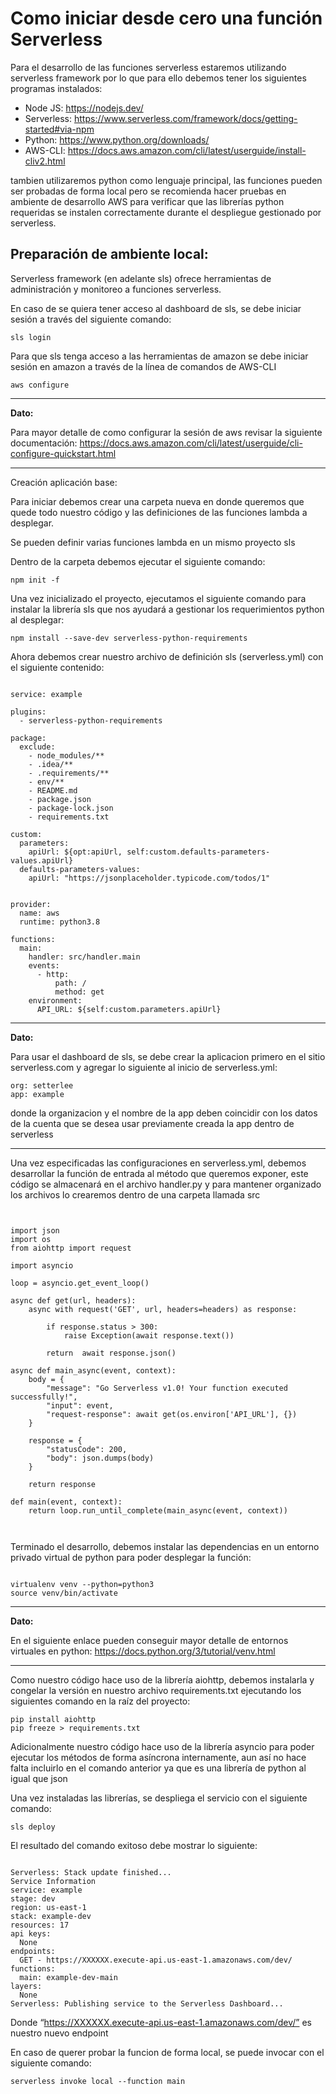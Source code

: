 # Como iniciar desde cero una función Serverless

 Para el desarrollo de las funciones serverless estaremos utilizando serverless framework por lo que para ello debemos tener los siguientes programas instalados:

 

- Node JS: https://nodejs.dev/
- Serverless: https://www.serverless.com/framework/docs/getting-started#via-npm
- Python: https://www.python.org/downloads/
- AWS-CLI: https://docs.aws.amazon.com/cli/latest/userguide/install-cliv2.html



tambien utilizaremos python como lenguaje principal, las funciones pueden ser probadas de forma local pero se recomienda hacer pruebas en ambiente de desarrollo AWS para verificar que las librerías python requeridas se instalen correctamente durante el despliegue gestionado por serverless.

 

## Preparación de ambiente local:

Serverless framework (en adelante sls) ofrece herramientas de administración y monitoreo a funciones serverless. 

En caso de se quiera tener acceso al dashboard de sls, se debe iniciar sesión a través del siguiente comando:


```
sls login
```


Para que sls tenga acceso a las herramientas de amazon se debe iniciar sesión en amazon a través de la línea de comandos de AWS-CLI


```
aws configure
```
 
---
**Dato:**

Para mayor detalle de como configurar la sesión de aws revisar la siguiente documentación: https://docs.aws.amazon.com/cli/latest/userguide/cli-configure-quickstart.html

---
 

Creación aplicación base:
 

Para iniciar debemos crear una carpeta nueva en donde queremos que quede todo nuestro código y las definiciones de las funciones lambda a desplegar.

Se pueden  definir varias funciones lambda en un mismo proyecto sls

 

Dentro de la carpeta debemos ejecutar el siguiente comando:


```
npm init -f
```
 

Una vez inicializado el proyecto, ejecutamos el siguiente comando para instalar la librería sls que nos ayudará a gestionar los requerimientos python al desplegar:


```
npm install --save-dev serverless-python-requirements
```
 

Ahora debemos crear nuestro archivo de definición sls (serverless.yml) con el siguiente contenido:

```

service: example

plugins:
  - serverless-python-requirements

package:
  exclude:
    - node_modules/**
    - .idea/**
    - .requirements/**
    - env/**
    - README.md
    - package.json
    - package-lock.json
    - requirements.txt
    
custom:
  parameters:
    apiUrl: ${opt:apiUrl, self:custom.defaults-parameters-values.apiUrl}
  defaults-parameters-values:
    apiUrl: "https://jsonplaceholder.typicode.com/todos/1"


provider:
  name: aws
  runtime: python3.8

functions:
  main:
    handler: src/handler.main
    events:
      - http:
          path: /
          method: get
    environment:
      API_URL: ${self:custom.parameters.apiUrl}
```
 
---
**Dato:**

Para usar el dashboard de sls, se debe crear la aplicacion primero en el sitio serverless.com y agregar lo siguiente al inicio de serverless.yml:

```
org: setterlee
app: example
```

donde la organizacion y el nombre de la app deben coincidir con los datos de la cuenta que se desea usar previamente creada la app dentro de serverless

---
 

Una vez especificadas las configuraciones en serverless.yml, debemos desarrollar la función de entrada al método que queremos exponer, este código se almacenará en el archivo handler.py y para mantener organizado los archivos lo crearemos dentro de una carpeta llamada src

 
```


import json
import os
from aiohttp import request

import asyncio

loop = asyncio.get_event_loop()

async def get(url, headers):
    async with request('GET', url, headers=headers) as response:
        
        if response.status > 300:
            raise Exception(await response.text())
        
        return  await response.json()

async def main_async(event, context):
    body = {
        "message": "Go Serverless v1.0! Your function executed successfully!",
        "input": event,
        "request-response": await get(os.environ['API_URL'], {}) 
    }

    response = {
        "statusCode": 200,
        "body": json.dumps(body)
    }

    return response

def main(event, context):   
    return loop.run_until_complete(main_async(event, context))

 
```

Terminado el desarrollo, debemos instalar las dependencias en un entorno privado virtual de python para poder desplegar la función:

```

virtualenv venv --python=python3
source venv/bin/activate
```

---
**Dato:**

En el siguiente enlace pueden conseguir mayor detalle de entornos virtuales en python: https://docs.python.org/3/tutorial/venv.html

---
 

Como nuestro código hace uso de la librería aiohttp, debemos instalarla y congelar la versión en nuestro archivo requirements.txt  ejecutando los siguientes comando en la raíz del proyecto:


```
pip install aiohttp
pip freeze > requirements.txt
```

Adicionalmente nuestro código hace uso de la librería asyncio para poder ejecutar los métodos de forma asíncrona internamente, aun así no hace falta incluirlo en el comando anterior ya que es una librería de python al igual que json

 

Una vez instaladas las librerías, se despliega el servicio con el siguiente comando:


```
sls deploy
```
 

El resultado del comando exitoso debe mostrar lo siguiente:

```

Serverless: Stack update finished...
Service Information
service: example
stage: dev
region: us-east-1
stack: example-dev
resources: 17
api keys:
  None
endpoints:
  GET - https://XXXXXX.execute-api.us-east-1.amazonaws.com/dev/
functions:
  main: example-dev-main
layers:
  None
Serverless: Publishing service to the Serverless Dashboard...
```

Donde “https://XXXXXX.execute-api.us-east-1.amazonaws.com/dev/”  es nuestro nuevo endpoint

 

En caso de querer probar la funcion de forma local, se puede invocar con el siguiente comando:


```
serverless invoke local --function main
```